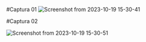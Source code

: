 #Captura 01
![Screenshot from 2023-10-19 15-30-41](https://github.com/geormz/Simulacion-por-computadora-Geovanni-Ramirez/assets/113058235/23d4b4c5-a60b-45bd-9d94-45cd6b2bcfea)


#Captura 02 

![Screenshot from 2023-10-19 15-30-51](https://github.com/geormz/Simulacion-por-computadora-Geovanni-Ramirez/assets/113058235/dfc69d40-e6b1-431d-a038-1e1a644cecfe)
